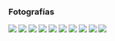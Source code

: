 
### Fotografías

<a href="fotos-guillermo/13.jpg"><img class="contenido-imagen" src="fotos-guillermo/13-previa.jpg"></a>
<a href="fotos-guillermo/42.jpg"><img class="contenido-imagen" src="fotos-guillermo/42-previa.jpg"></a>
<a href="fotos-guillermo/43.jpg"><img class="contenido-imagen" src="fotos-guillermo/43-previa.jpg"></a>
<a href="fotos-guillermo/44.jpg"><img class="contenido-imagen" src="fotos-guillermo/44-previa.jpg"></a>
<a href="fotos-guillermo/45.jpg"><img class="contenido-imagen" src="fotos-guillermo/45-previa.jpg"></a>
<a href="fotos-guillermo/55.jpg"><img class="contenido-imagen" src="fotos-guillermo/55-previa.jpg"></a>
<a href="fotos-guillermo/56.jpg"><img class="contenido-imagen" src="fotos-guillermo/56-previa.jpg"></a>
<a href="fotos-guillermo/57.jpg"><img class="contenido-imagen" src="fotos-guillermo/57-previa.jpg"></a>
<a href="fotos-guillermo/58.jpg"><img class="contenido-imagen" src="fotos-guillermo/58-previa.jpg"></a>
<a href="fotos-guillermo/72.jpg"><img class="contenido-imagen" src="fotos-guillermo/72-previa.jpg"></a>
